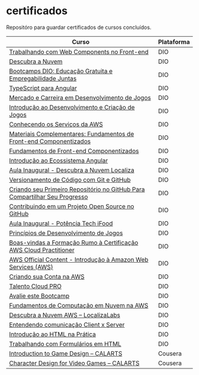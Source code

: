# certificados
Repositóro para guardar certificados de cursos concluídos.

|Curso|Plataforma|
|----|----|
|[Trabalhando com Web Components no Front-end](https://github.com/luane-loureiro/certificados/blob/main/certificados-%20DIO/Trabalhando%20com%20Web%20Components%20no%20Front-end.pdf)|DIO|
|[Descubra a Nuvem](https://github.com/luane-loureiro/certificados/blob/main/certificados-%20DIO/descubra%20a%20nuvem.pdf)|DIO|
|[Bootcamps DIO: Educação Gratuita e Empregabilidade Juntas](https://github.com/luane-loureiro/certificados/blob/main/certificados-%20DIO/bootcamp%20DIO%3B%20educa%C3%A7%C3%A3o%20e%20empregabilidade.pdf)|DIO|
|[TypeScript para Angular](https://github.com/luane-loureiro/certificados/blob/main/certificados-%20DIO/typescript%20para%20angular.pdf)|DIO|
|[Mercado e Carreira em Desenvolvimento de Jogos](https://github.com/luane-loureiro/certificados/blob/main/certificados-%20DIO/mercado%20e%20carreira%20em%20desenvolvimento%20de%20jogos.pdf)|DIO|
|[Introdução ao Desenvolvimento e Criação de Jogos](https://github.com/luane-loureiro/certificados/blob/main/certificados-%20DIO/introdu%C3%A7%C3%A3o%20ao%20desenvolvimento%20e%20cria%C3%A7%C3%A3o%20de%20jogos.pdf)|DIO|
|[Conhecendo os Serviços da AWS](https://github.com/luane-loureiro/certificados/blob/main/certificados-%20DIO/conhecendo%20os%20servi%C3%A7os%20da%20AWS.pdf)|DIO|
|[Materiais Complementares: Fundamentos de Front-end Componentizados](https://github.com/luane-loureiro/certificados/blob/main/certificados-%20DIO/Materiais%20Complementares-%20Fundamentos%20de%20Front-end%20Componentizados.pdf)|DIO|
|[Fundamentos de Front-end Componentizados](https://github.com/luane-loureiro/certificados/blob/main/certificados-%20DIO/Fundamentos%20de%20Front-end%20Componentizados.pdf)|DIO|
|[Introdução ao Ecossistema Angular](https://github.com/luane-loureiro/certificados/blob/main/certificados-%20DIO/Introdu%C3%A7%C3%A3o%20ao%20Ecossistema%20Angular.pdf)|DIO|
|[Aula Inaugural - Descubra a Nuvem Localiza](https://github.com/luane-loureiro/certificados/blob/main/certificados-%20DIO/Aula%20inalgural%20-%20descubra%20a%20nuvem%20localiza.pdf)|DIO|
|[Versionamento de Código com Git e GitHub](https://github.com/luane-loureiro/certificados/blob/main/certificados-%20DIO/Versionamento%20de%20C%C3%B3digo%20com%20Git%20e%20GitHub.pdf)|DIO|
|[Criando seu Primeiro Repositório no GitHub Para Compartilhar Seu Progresso](https://github.com/luane-loureiro/certificados/blob/main/certificados-%20DIO/criando%20seu%20primeiro%20reposit%C3%B3rio.pdf)|DIO|
|[Contribuindo em um Projeto Open Source no GitHub](https://github.com/luane-loureiro/certificados/blob/main/certificados-%20DIO/Contribuindo%20em%20um%20Projeto%20Open%20Source%20no%20GitHub.pdf)|DIO|
|[Aula Inaugural - Potência Tech iFood](https://github.com/luane-loureiro/certificados/blob/main/certificados-%20DIO/Aula%20inalgural-%20potencia%20tech%20ifood.pdf)|DIO|
|[Princípios de Desenvolvimento de Jogos](https://github.com/luane-loureiro/certificados/blob/main/certificados-%20DIO/Princ%C3%ADpios%20de%20Desenvolvimento%20de%20Jogos.pdf)|DIO|
|[Boas-vindas a Formação Rumo à Certificação AWS Cloud Practitioner](https://github.com/luane-loureiro/certificados/blob/main/certificados-%20DIO/Boas-vindas%20a%20Forma%C3%A7%C3%A3o%20Rumo%20%C3%A0%20Certifica%C3%A7%C3%A3o%20AWS%20Cloud%20Practitioner.pdf)|DIO|
|[AWS Official Content - Introdução à Amazon Web Services (AWS)](https://github.com/luane-loureiro/certificados/blob/main/certificados-%20DIO/AWS%20Official%20Content%20-%20Introdu%C3%A7%C3%A3o%20%C3%A0%20Amazon%20Web%20Services%20(AWS).pdf)|DIO|
|[Criando sua Conta na AWS](https://github.com/luane-loureiro/certificados/blob/main/certificados-%20DIO/Criando%20sua%20Conta%20na%20AWS.pdf)|DIO|
|[Talento Cloud PRO](https://github.com/luane-loureiro/certificados/blob/main/certificados-%20DIO/Talendo%20Cloud%20PRO.pdf)|DIO|
|[Avalie este Bootcamp](https://github.com/luane-loureiro/certificados/blob/main/certificados-%20DIO/Avalie%20este%20bootcamp.pdf)|DIO|
|[Fundamentos de Computação em Nuvem na AWS](https://github.com/luane-loureiro/certificados/blob/main/certificados-%20DIO/Fundamentos%20de%20Computa%C3%A7%C3%A3o%20em%20Nuvem%20na%20AWS.pdf)|DIO|
|[Descubra a Nuvem AWS – LocalizaLabs](https://github.com/luane-loureiro/certificados/blob/main/certificados-%20DIO/Descubra%20a%20Nuvem%20AWS%20%E2%80%93%20LocalizaLabs.pdf)|DIO|
|[Entendendo comunicação Client x Server](https://github.com/luane-loureiro/certificados/blob/main/certificados-%20DIO/Entendendp%20comunicacao%20client%20x%20server.pdf)|DIO|
|[Introdução ao HTML na Prática](https://github.com/luane-loureiro/certificados/blob/main/certificados-%20DIO/Introdu%C3%A7%C3%A3o%20ao%20HTML%20na%20pratica.pdf)|DIO|
|[Trabalhando com Formulários em HTML]()| DIO|
|[Introduction to Game Design – CALARTS](https://github.com/luane-loureiro/certificados/blob/main/Certificados%20-%20Cursera/Cursera%20-%20introdu%C3%A7%C3%A3o%20ao%20game%20design.pdf)|Cousera|
|[Character Design for Video Games – CALARTS](https://github.com/luane-loureiro/certificados/blob/main/Certificados%20-%20Cursera/Coursera%20-%20Character%20Design%20for%20Video%20Games.pdf)|Cousera|

